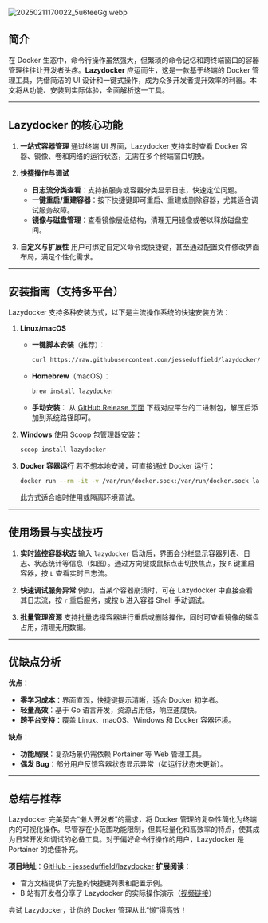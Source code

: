 <!-- markdownlint-disable-next-line MD033 -->
<meta name="referrer" content="no-referrer"/>

![20250211170022_5u6teeGg.webp](https://cdn.dong4j.site/source/image/20250211170022_5u6teeGg.webp)

## 简介

在 Docker 生态中，命令行操作虽然强大，但繁琐的命令记忆和跨终端窗口的容器管理往往让开发者头疼。**Lazydocker** 应运而生，这是一款基于终端的 Docker 管理工具，凭借简洁的 UI 设计和一键式操作，成为众多开发者提升效率的利器。本文将从功能、安装到实际体验，全面解析这一工具。

---

## Lazydocker 的核心功能

1. **一站式容器管理** 
   通过终端 UI 界面，Lazydocker 支持实时查看 Docker 容器、镜像、卷和网络的运行状态，无需在多个终端窗口切换。
2. **快捷操作与调试**

   - **日志流分类查看**：支持按服务或容器分类显示日志，快速定位问题。
   - **一键重启/重建容器**：按下快捷键即可重启、重建或删除容器，尤其适合调试服务故障。
   - **镜像与磁盘管理**：查看镜像层级结构，清理无用镜像或卷以释放磁盘空间。

3. **自定义与扩展性** 
   用户可绑定自定义命令或快捷键，甚至通过配置文件修改界面布局，满足个性化需求。

---

## 安装指南（支持多平台）

Lazydocker 支持多种安装方式，以下是主流操作系统的快速安装方法：

1. **Linux/macOS**

   - **一键脚本安装**（推荐）：
     ```bash
     curl https://raw.githubusercontent.com/jesseduffield/lazydocker/master/scripts/install_update_linux.sh | bash
     ```
   - **Homebrew**（macOS）：
     ```bash
     brew install lazydocker
     ```
   - **手动安装**： 
     从 [GitHub Release 页面](https://github.com/jesseduffield/lazydocker/releases) 下载对应平台的二进制包，解压后添加到系统路径即可。

2. **Windows** 
   使用 Scoop 包管理器安装：

   ```powershell
   scoop install lazydocker
   ```

3. **Docker 容器运行** 
   若不想本地安装，可直接通过 Docker 运行：
   
   ```bash
   docker run --rm -it -v /var/run/docker.sock:/var/run/docker.sock lazyteam/lazydocker
   ```
   此方式适合临时使用或隔离环境调试。

---

## 使用场景与实战技巧

1. **实时监控容器状态** 
   输入 `lazydocker` 启动后，界面会分栏显示容器列表、日志、状态统计等信息（如图）。通过方向键或鼠标点击切换焦点，按 `R` 键重启容器，按 `L` 查看实时日志流。

2. **快速调试服务异常** 
   例如，当某个容器崩溃时，可在 Lazydocker 中直接查看其日志流，按 `r` 重启服务，或按 `b` 进入容器 Shell 手动调试。

3. **批量管理资源** 
   支持批量选择容器进行重启或删除操作，同时可查看镜像的磁盘占用，清理无用数据。

---

## 优缺点分析

**优点**：

- **零学习成本**：界面直观，快捷键提示清晰，适合 Docker 初学者。
- **轻量高效**：基于 Go 语言开发，资源占用低，响应速度快。
- **跨平台支持**：覆盖 Linux、macOS、Windows 和 Docker 容器环境。

**缺点**：

- **功能局限**：复杂场景仍需依赖 Portainer 等 Web 管理工具。
- **偶发 Bug**：部分用户反馈容器状态显示异常（如运行状态未更新）。

---

## 总结与推荐

Lazydocker 完美契合“懒人开发者”的需求，将 Docker 管理的复杂性简化为终端内的可视化操作。尽管存在小范围功能限制，但其轻量化和高效率的特点，使其成为日常开发和调试的必备工具。对于偏好命令行操作的用户，Lazydocker 是 Portainer 的绝佳补充。

**项目地址**：[GitHub - jesseduffield/lazydocker](https://github.com/jesseduffield/lazydocker) 
**扩展阅读**：

- 官方文档提供了完整的快捷键列表和配置示例。
- B 站有开发者分享了 Lazydocker 的实际操作演示（[视频链接](https://m.bilibili.com/video/BV1AA4m137XJ/)）

尝试 Lazydocker，让你的 Docker 管理从此“懒”得高效！